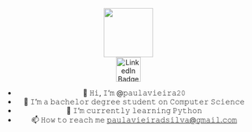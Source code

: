 
<div id="header" align="center">
  <img src="https://media.giphy.com/media/3oKIPnAiaMCws8nOsE/giphy.gif" width="100"/>
</div>



<div id="badges" align="center">
  <a href="https://www.linkedin.com/in/paula-vieira-a14426168/">
  <img src="https://cdn-icons-png.flaticon.com/512/145/145807.png" alt="LinkedIn Badge" width="50"/>
 </a>


- 👋 𝙷𝚒, 𝙸’𝚖 @𝚙𝚊𝚞𝚕𝚊𝚟𝚒𝚎𝚒𝚛𝚊𝟸𝟶 
- 👀 𝙸’𝚖 𝚊 𝚋𝚊𝚌𝚑𝚎𝚕𝚘𝚛 𝚍𝚎𝚐𝚛𝚎𝚎 𝚜𝚝𝚞𝚍𝚎𝚗𝚝 𝚘𝚗 𝙲𝚘𝚖𝚙𝚞𝚝𝚎𝚛 𝚂𝚌𝚒𝚎𝚗𝚌𝚎
- 🌱 𝙸’𝚖 𝚌𝚞𝚛𝚛𝚎𝚗𝚝𝚕𝚢 𝚕𝚎𝚊𝚛𝚗𝚒𝚗𝚐 𝙿𝚢𝚝𝚑𝚘𝚗
- 📫 𝙷𝚘𝚠 𝚝𝚘 𝚛𝚎𝚊𝚌𝚑 𝚖𝚎 𝚙𝚊𝚞𝚕𝚊𝚟𝚒𝚎𝚒𝚛𝚊𝚍𝚜𝚒𝚕𝚟𝚊@𝚐𝚖𝚊𝚒𝚕.𝚌𝚘𝚖





<!---
paulavieira20/paulavieira20 is a ✨ special ✨ repository because its `README.md` (this file) appears on your GitHub profile.
You can click the Preview link to take a look at your changes.
--->
